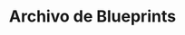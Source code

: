 ---
category: blueprints
journal-uid: wilder-journal-1
layout: archive/category
locale: es
title: Archivo de Blueprints
uid: wj1-archive-blueprints
---